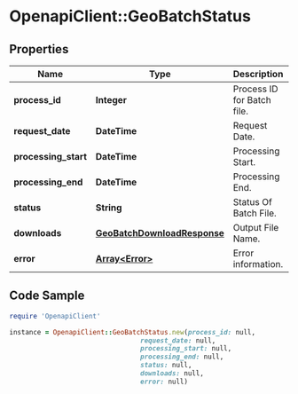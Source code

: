 # OpenapiClient::GeoBatchStatus

## Properties

Name | Type | Description | Notes
------------ | ------------- | ------------- | -------------
**process_id** | **Integer** | Process ID for Batch file. | [optional] 
**request_date** | **DateTime** | Request Date. | [optional] 
**processing_start** | **DateTime** | Processing Start. | [optional] 
**processing_end** | **DateTime** | Processing End. | [optional] 
**status** | **String** | Status Of Batch File. | [optional] 
**downloads** | [**GeoBatchDownloadResponse**](GeoBatchDownloadResponse.md) | Output File Name. | [optional] 
**error** | [**Array&lt;Error&gt;**](Error.md) | Error information. | [optional] 

## Code Sample

```ruby
require 'OpenapiClient'

instance = OpenapiClient::GeoBatchStatus.new(process_id: null,
                                 request_date: null,
                                 processing_start: null,
                                 processing_end: null,
                                 status: null,
                                 downloads: null,
                                 error: null)
```


